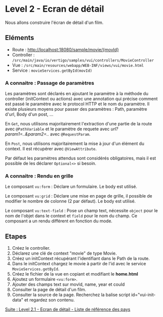 # Level 2 - Ecran de détail

Nous allons construire l'écran de détail d'un film.

## Eléments

- Route : [http://localhost:18080/sample/movie/{movId}](http://localhost:18080/sample/movie/3700000)
- Controller : `/src/main/java/io/vertigo/samples/vui/controllers/MovieController`
- Vue : `/src/main/resources/webapp/WEB-INF/views/vui/movie.html`
- Service : `movieServices.getById(movId)`

### A connaitre : Passage de paramètres

Les paramètres sont déclarés en ajoutant le paramètre à la méthode du controller (initContext ou actions) 
avec une annotation qui précise comment est passé le paramètre avec le protocol HTTP et le nom du paramètre.
Il existe plusieurs moyens pour passer des paramètres : Path, paramètre d'url, Body d'un post, ...

En `Get`, nous utilisons majoritairement l'extraction d'une partie de la route avec `@PathVariable` et le paramètre de requete avec *url?param1=..&param2=..* avec `@RequestParam`.

En `Post`, nous utilisons majoritairement la mise à jour d'un élément du context. Il est récupérer avec `@ViewAttribute`.

Par défaut les paramètres attendus sont considérés obligatoires, mais il est possible de les déclarer `Optional<>` si besoin.

### A connaitre : Rendu en grille

Le composant `vu:form` : Déclare un formulaire. Le body est utilisé.

Le composant `vu:grid` : Déclare une mise en page de grille, il possible de modifier le nombre de colonne (2 par défaut). Le body est utilisé.

Le composant `vu:text-field` : Pose un champ text, nécessite `object` pour le nom de l'objet dans le context et `field` pour le nom du champ. 
Ce composant a un rendu différent en fonction du mode.


## Etapes

1. Créez le controller.
1. Déclarez une clé de context "movie" de type Movie.
2. Créez un initContext récupérant l'identifiant dans le Path de la route.
3. Dans le initContext chargez le movie à partir de l'id avec le service `MovieServices.getById`.
1. Créez le fichier de la vue en copiant et modifiant le **home.html**
1. Ajoutez un formulaire `<vu:form>`.
2. Ajouter des champs text sur movId, name, year et couId
3. Consulter la page de détail d'un film.
4. Consulter la source de la page. Recherchez la balise script id="vui-init-data" et regardez son contenu.

[Suite : Level 2.1 - Ecran de détail - Liste de référence des pays](./Level2.1.md)
